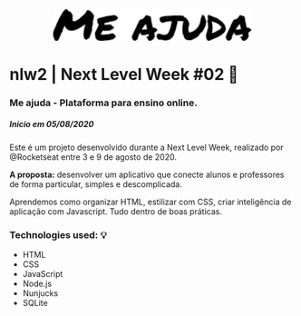 <p align="center">
  <img src="https://github.com/fabianoobispo/nlw2/blob/master/public/assets/text835.png" width="350" title="hover text">
 
</p>

# nlw2 | Next Level Week #02 :rocket:

### Me ajuda - Plataforma para ensino online.

##### Inicio em 05/08/2020

Este é um projeto desenvolvido durante a Next Level Week, realizado por @Rocketseat entre 3 e 9 de agosto de 2020.

**A proposta:** desenvolver um aplicativo que conecte alunos e professores de forma particular, simples e descomplicada.

Aprendemos como organizar HTML, estilizar com CSS, criar inteligência de aplicação com Javascript. Tudo dentro de boas práticas.

### Technologies used: :bulb:

* HTML
* CSS
* JavaScript
* Node.js
* Nunjucks
* SQLite
